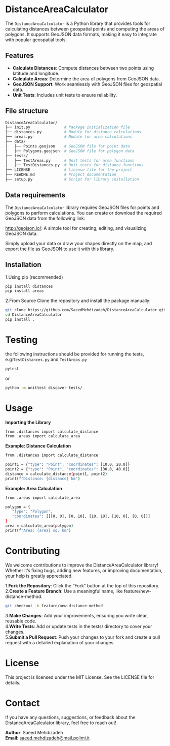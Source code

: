 # DistanceAreaCalculator

The `DistanceAreaCalculator` is a Python library that provides tools for calculating distances between geospatial points and computing the areas of polygons. It supports GeoJSON data formats, making it easy to integrate with popular geospatial tools.


## Features
- **Calculate Distances**: Compute distances between two points using latitude and longitude.
- **Calculate Areas**: Determine the area of polygons from GeoJSON data.
- **GeoJSON Support**: Work seamlessly with GeoJSON files for geospatial data.
- **Unit Tests**: Includes unit tests to ensure reliability.

## File structure
```bash
DistanceAreaCalculator/
├── init.py               # Package initialization file
├── distances.py          # Module for distance calculations
├── areas.py              # Module for area calculations
├── data/
│   ├── Points.geojson    # GeoJSON file for point data
│   ├── Polygons.geojson  # GeoJSON file for polygon data
├── tests/
│   ├── TestAreas.py      # Unit tests for area functions
│   ├── TestDistances.py  # Unit tests for distance functions
├── LICENSE               # License file for the project
├── README.md             # Project documentation
├── setup.py              # Script for library installation
 ```
## Data requirements
The `DistanceAreaCalculator` library requires GeoJSON files for points and polygons to perform calculations. You can create or download the required GeoJSON data from the following link:<br>

http://geojson.io/: A simple tool for creating, editing, and visualizing GeoJSON data.<br>

Simply upload your data or draw your shapes directly on the map, and export the file as GeoJSON to use it with this library.
## Installation
1.Using pip (recommended)

   ```bash
pip install distances
pip install areas
   ```
2.From Source
Clone the repository and install the package manually:

   ```bash
git clone https://github.com/SaeedMehdizadeh/DistanceAreaCalculator.git
cd DistanceAreaCalculator
pip install .

   ```


# Testing

the following instructions should be provided for running the tests, e.g:`TestDistances.py` and `TestAreas.py`

   ```bash
pytest
   ```
or
  ```bash
python -m unittest discover tests/
   ```

# Usage

**Importing the Library**
 ```bash
from .distances import calculate_distance
from .areas import calculate_area
   ```
**Example: Distance Calculation**

 ```bash
from .distances import calculate_distance

point1 = {"type": "Point", "coordinates": [10.0, 20.0]}
point2 = {"type": "Point", "coordinates": [30.0, 40.0]}
distance = calculate_distance(point1, point2)
print(f"Distance: {distance} km")
   ```

**Example: Area Calculation**
 ```bash
from .areas import calculate_area

polygon = {
    "type": "Polygon",
    "coordinates": [[[0, 0], [0, 10], [10, 10], [10, 0], [0, 0]]]
}
area = calculate_area(polygon)
print(f"Area: {area} sq. km")
   ```

# Contributing

We welcome contributions to improve the DistanceAreaCalculator library! Whether it’s fixing bugs, adding new features, or improving documentation, your help is greatly appreciated.<br>

1.**Fork the Repository**: Click the “Fork” button at the top of this repository.<br>
2.**Create a Feature Branch**: Use a meaningful name, like feature/new-distance-method.<br>
 ```bash
git checkout -b feature/new-distance-method
   ```
3.**Make Changes**: Add your improvements, ensuring you write clear, reusable code.<br>
4.**Write Tests**: Add or update tests in the tests/ directory to cover your changes.<br>
5.**Submit a Pull Request**: Push your changes to your fork and create a pull request with a detailed explanation of your changes.


# License

This project is licensed under the MIT License. See the LICENSE file for details.

# Contact

If you have any questions, suggestions, or feedback about the DistanceAreaCalculator library, feel free to reach out!<br>

**Author**: Saeed Mehdizadeh <br>
**Email**: saeed.mehdizadeh@mail.polimi.it


